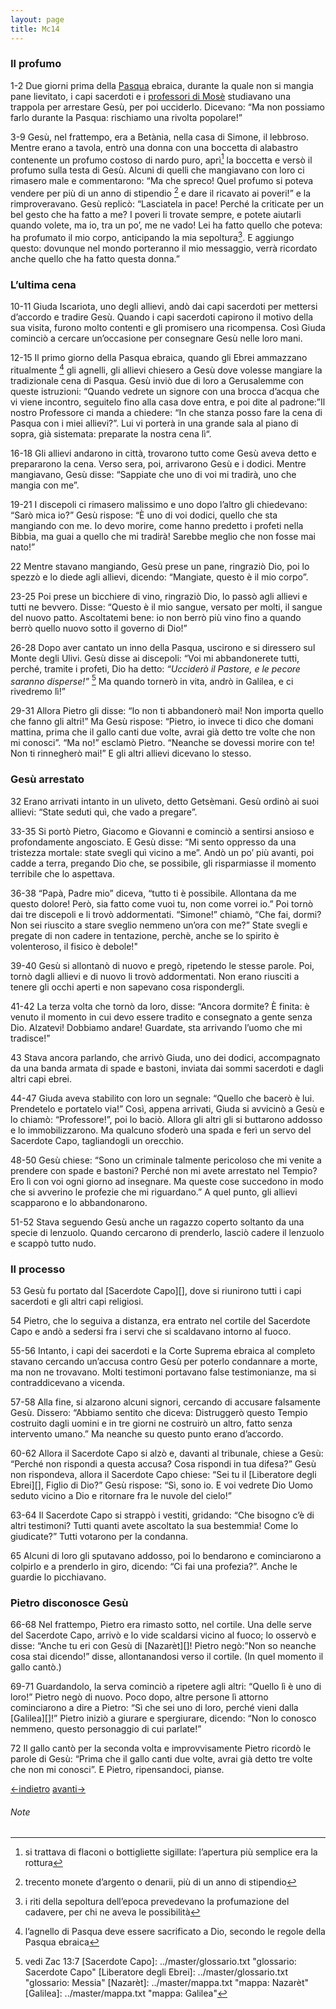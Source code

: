 ```yaml
---
layout: page
title: Mc14
---
```


### Il profumo
1-2 Due giorni prima della
[Pasqua](../master/glossario.txt "glossario: Pasqua") ebraica, durante
la quale non si mangia pane lievitato, i capi sacerdoti e i [professori
di Mosè](../master/glossario.txt "glossario: legge di Mosè") studiavano
una trappola per arrestare Gesù, per poi ucciderlo. Dicevano: “Ma non
possiamo farlo durante la Pasqua: rischiamo una rivolta popolare!”

3-9 Gesù, nel frattempo, era a Betània, nella casa di Simone, il
lebbroso. Mentre erano a tavola, entrò una donna con una boccetta di
alabastro contenente un profumo costoso di nardo puro, aprì[^20] la
boccetta e versò il profumo sulla testa di Gesù. Alcuni di quelli che
mangiavano con loro ci rimasero male e commentarono: “Ma che spreco!
Quel profumo si poteva vendere per più di un anno di stipendio [^21] e
dare il ricavato ai poveri!” e la rimproveravano. Gesù replicò:
“Lasciatela in pace! Perché la criticate per un bel gesto che ha fatto a
me? I poveri li trovate sempre, e potete aiutarli quando volete, ma io,
tra un po’, me ne vado! Lei ha fatto quello che poteva: ha profumato il
mio corpo, anticipando la mia sepoltura[^22]. E aggiungo questo:
dovunque nel mondo porteranno il mio messaggio, verrà ricordato anche
quello che ha fatto questa donna.”

### L’ultima cena
10-11 Giuda Iscariota, uno degli allievi, andò dai capi sacerdoti per
mettersi d’accordo e tradire Gesù. Quando i capi sacerdoti capirono il
motivo della sua visita, furono molto contenti e gli promisero una
ricompensa. Così Giuda cominciò a cercare un’occasione per consegnare
Gesù nelle loro mani.

12-15 Il primo giorno della Pasqua ebraica, quando gli Ebrei ammazzano
ritualmente [^23] gli agnelli, gli allievi chiesero a Gesù dove volesse
mangiare la tradizionale cena di Pasqua. Gesù inviò due di loro a
Gerusalemme con queste istruzioni: “Quando vedrete un signore con una
brocca d’acqua che vi viene incontro, seguitelo fino alla casa dove
entra, e poi dite al padrone:”Il nostro Professore ci manda a chiedere:
“In che stanza posso fare la cena di Pasqua con i miei allievi?”. Lui vi
porterà in una grande sala al piano di sopra, già sistemata: preparate
la nostra cena lì“.

16-18 Gli allievi andarono in città, trovarono tutto come Gesù aveva
detto e prepararono la cena. Verso sera, poi, arrivarono Gesù e i
dodici. Mentre mangiavano, Gesù disse: “Sappiate che uno di voi mi
tradirà, uno che mangia con me”.

19-21 I discepoli ci rimasero malissimo e uno dopo l’altro gli
chiedevano: “Sarò mica io?” Gesù rispose: “È uno di voi dodici, quello
che sta mangiando con me. Io devo morire, come hanno predetto i profeti
nella Bibbia, ma guai a quello che mi tradirà! Sarebbe meglio che non
fosse mai nato!”

22 Mentre stavano mangiando, Gesù prese un pane, ringraziò Dio, poi lo
spezzò e lo diede agli allievi, dicendo: “Mangiate, questo è il mio
corpo”.

23-25 Poi prese un bicchiere di vino, ringraziò Dio, lo passò agli
allievi e tutti ne bevvero. Disse: “Questo è il mio sangue, versato per
molti, il sangue del nuovo patto. Ascoltatemi bene: io non berrò più
vino fino a quando berrò quello nuovo sotto il governo di Dio!”

26-28 Dopo aver cantato un inno della Pasqua, uscirono e si diressero
sul Monte degli Ulivi. Gesù disse ai discepoli: “Voi mi abbandonerete
tutti, perché, tramite i profeti, Dio ha detto: *“Ucciderò il Pastore, e
le pecore saranno disperse!”* [^24] Ma quando tornerò in vita, andrò in
Galilea, e ci rivedremo lì!”

29-31 Allora Pietro gli disse: “Io non ti abbandonerò mai! Non importa
quello che fanno gli altri!” Ma Gesù rispose: “Pietro, io invece ti dico
che domani mattina, prima che il gallo canti due volte, avrai già detto
tre volte che non mi conosci”. “Ma no!” esclamò Pietro. “Neanche se
dovessi morire con te! Non ti rinnegherò mai!” E gli altri allievi
dicevano lo stesso.

### Gesù arrestato
32 Erano arrivati intanto in un uliveto, detto Getsèmani. Gesù ordinò ai
suoi allievi: “State seduti quì, che vado a pregare”.

33-35 Si portò Pietro, Giacomo e Giovanni e cominciò a sentirsi ansioso
e profondamente angosciato. E Gesù disse: “Mi sento oppresso da una
tristezza mortale: state svegli quì vicino a me”. Andò un po’ più
avanti, poi cadde a terra, pregando Dio che, se possibile, gli
risparmiasse il momento terribile che lo aspettava.

36-38 “Papà, Padre mio” diceva, “tutto ti è possibile. Allontana da me
questo dolore! Però, sia fatto come vuoi tu, non come vorrei io.” Poi
tornò dai tre discepoli e li trovò addormentati. “Simone!” chiamò, “Che
fai, dormi? Non sei riuscito a stare sveglio nemmeno un’ora con me?”
State svegli e pregate di non cadere in tentazione, perchè, anche se lo
spirito è volenteroso, il fisico è debole!"

39-40 Gesù si allontanò di nuovo e pregò, ripetendo le stesse parole.
Poi, tornò dagli allievi e di nuovo li trovò addormentati. Non erano
riusciti a tenere gli occhi aperti e non sapevano cosa rispondergli.

41-42 La terza volta che tornò da loro, disse: “Ancora dormite? È
finita: è venuto il momento in cui devo essere tradito e consegnato a
gente senza Dio. Alzatevi! Dobbiamo andare! Guardate, sta arrivando
l’uomo che mi tradisce!”

43 Stava ancora parlando, che arrivò Giuda, uno dei dodici, accompagnato
da una banda armata di spade e bastoni, inviata dai sommi sacerdoti e
dagli altri capi ebrei.

44-47 Giuda aveva stabilito con loro un segnale: “Quello che bacerò è
lui. Prendetelo e portatelo via!” Così, appena arrivati, Giuda si
avvicinò a Gesù e lo chiamò: “Professore!”, poi lo baciò. Allora gli
altri gli si buttarono addosso e lo immobilizzarono. Ma qualcuno sfoderò
una spada e ferì un servo del Sacerdote Capo, tagliandogli un orecchio.

48-50 Gesù chiese: “Sono un criminale talmente pericoloso che mi venite
a prendere con spade e bastoni? Perché non mi avete arrestato nel
Tempio? Ero lì con voi ogni giorno ad insegnare. Ma queste cose
succedono in modo che si avverino le profezie che mi riguardano.” A quel
punto, gli allievi scapparono e lo abbandonarono.

51-52 Stava seguendo Gesù anche un ragazzo coperto soltanto da una
specie di lenzuolo. Quando cercarono di prenderlo, lasciò cadere il
lenzuolo e scappò tutto nudo.

### Il processo
53 Gesù fu portato dal [Sacerdote Capo][], dove si riunirono tutti i
capi sacerdoti e gli altri capi religiosi.

54 Pietro, che lo seguiva a distanza, era entrato nel cortile del
Sacerdote Capo e andò a sedersi fra i servi che si scaldavano intorno al
fuoco.

55-56 Intanto, i capi dei sacerdoti e la Corte Suprema ebraica al
completo stavano cercando un’accusa contro Gesù per poterlo condannare a
morte, ma non ne trovavano. Molti testimoni portavano false
testimonianze, ma si contraddicevano a vicenda.

57-58 Alla fine, si alzarono alcuni signori, cercando di accusare
falsamente Gesù. Dissero: “Abbiamo sentito che diceva: Distruggerò questo
Tempio costruito dagli uomini e in tre giorni ne costruirò un altro,
fatto senza intervento umano.” Ma neanche su questo punto erano
d’accordo.

60-62 Allora il Sacerdote Capo si alzò e, davanti al tribunale, chiese a
Gesù: “Perché non rispondi a questa accusa? Cosa rispondi in tua
difesa?” Gesù non rispondeva, allora il Sacerdote Capo chiese: “Sei tu
il [Liberatore degli Ebrei][], Figlio di Dio?” Gesù rispose: “Sì, sono
io. E voi vedrete Dio Uomo seduto vicino a Dio e ritornare fra le nuvole
del cielo!”

63-64 Il Sacerdote Capo si strappò i vestiti, gridando: “Che bisogno c’è
di altri testimoni? Tutti quanti avete ascoltato la sua bestemmia! Come
lo giudicate?” Tutti votarono per la condanna.

65 Alcuni di loro gli sputavano addosso, poi lo bendarono e cominciarono
a colpirlo e a prenderlo in giro, dicendo: “Ci fai una profezia?”. Anche
le guardie lo picchiavano.

### Pietro disconosce Gesù
66-68 Nel frattempo, Pietro era rimasto sotto, nel cortile. Una delle
serve del Sacerdote Capo, arrivò e lo vide scaldarsi vicino al fuoco; lo
osservò e disse: “Anche tu eri con Gesù di [Nazarèt][]! Pietro negò:”Non
so neanche cosa stai dicendo!” disse, allontanandosi verso il cortile.
(In quel momento il gallo cantò.)

69-71 Guardandolo, la serva cominciò a ripetere agli altri: “Quello lì è
uno di loro!” Pietro negò di nuovo. Poco dopo, altre persone lì attorno
cominciarono a dire a Pietro: “Sì che sei uno di loro, perché vieni
dalla [Galilea][]!” Pietro iniziò a giurare e spergiurare, dicendo: “Non
lo conosco nemmeno, questo personaggio di cui parlate!”

72 Il gallo cantò per la seconda volta e improvvisamente Pietro ricordò
le parole di Gesù: “Prima che il gallo canti due volte, avrai già detto
tre volte che non mi conosci”. E Pietro, ripensandoci, pianse.

[<-indietro](Mc13.html) [avanti->](Mc15.html)

###### Note
[^20]: si trattava di flaconi o bottigliette sigillate: l’apertura più semplice era la rottura
[^21]: trecento monete d’argento o denarii, più di un anno di stipendio
[^22]: i riti della sepoltura dell’epoca prevedevano la profumazione del cadavere, per chi ne aveva le possibilità
[^23]: l’agnello di Pasqua deve essere sacrificato a Dio, secondo le regole della Pasqua ebraica
[^24]: vedi Zac 13:7
[Sacerdote Capo]: ../master/glossario.txt "glossario: Sacerdote Capo"
[Liberatore degli Ebrei]: ../master/glossario.txt "glossario: Messia"
[Nazarèt]: ../master/mappa.txt "mappa: Nazarèt"
[Galilea]: ../master/mappa.txt "mappa: Galilea"